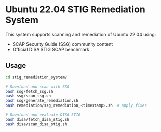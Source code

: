 # Ubuntu 22.04 STIG Remediation System

This system supports scanning and remediation of Ubuntu 22.04 using:
- SCAP Security Guide (SSG) community content
- Official DISA STIG SCAP benchmark

## Usage

```bash
cd stig_remediation_system/

# Download and scan with SSG
bash ssg/fetch_ssg.sh
bash ssg/scan_ssg.sh
bash ssg/generate_remediation.sh
bash remediation/ssg_remediation_<timestamp>.sh  # apply fixes

# Download and evaluate DISA STIG
bash disa/fetch_disa_stig.sh
bash disa/scan_disa_stig.sh
